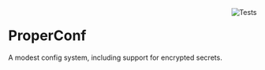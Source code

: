 <div>
<a href="https://travis-ci.org/jpsca/properconf/">
  <img src="https://travis-ci.org/jpsca/properconf.svg?branch=master" alt="Tests" align="right">
</a>  
</div>

<h1>ProperConf</h1>

A modest config system, including support for encrypted secrets.
